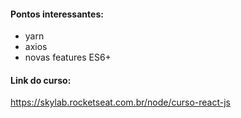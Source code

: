 #### Pontos interessantes:
- yarn
- axios
- novas features ES6+


#### Link do curso:
https://skylab.rocketseat.com.br/node/curso-react-js